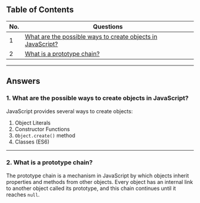 ## Table of Contents

| No. | Questions                                                      |
|-----|----------------------------------------------------------------|
| 1   | [What are the possible ways to create objects in JavaScript?](#1-what-are-the-possible-ways-to-create-objects-in-javascript) |
| 2   | [What is a prototype chain?](#2-what-is-a-prototype-chain)     |

---

## Answers

### 1. What are the possible ways to create objects in JavaScript?
JavaScript provides several ways to create objects:
1. Object Literals
2. Constructor Functions
3. `Object.create()` method
4. Classes (ES6)

---

### 2. What is a prototype chain?
The prototype chain is a mechanism in JavaScript by which objects inherit properties and methods from other objects. Every object has an internal link to another object called its prototype, and this chain continues until it reaches `null`.
